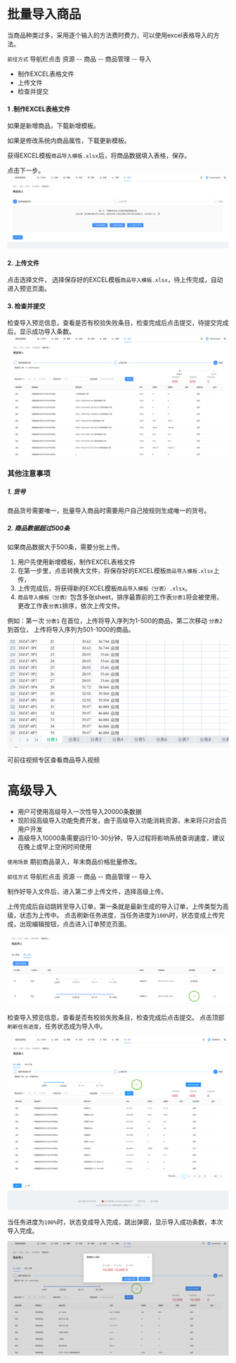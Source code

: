 # 批量导入商品
当商品种类过多，采用逐个输入的方法费时费力，可以使用excel表格导入的方法。

`前往方式`  导航栏点击 资源 -- 商品 -- 商品管理 -- 导入

- 制作EXCEL表格文件
- 上传文件
- 检查并提交

#### 1 .制作EXCEL表格文件
如果是新增商品，下载新增模板。

如果是修改系统内商品属性，下载更新模板。

获得EXCEL模板`商品导入模板.xlsx`后，将商品数据填入表格，保存。

点击下一步。
![avatar](../_media/screenshot/商品导入.png)

#### 2. 上传文件
点击选择文件， 选择保存好的EXCEL模板`商品导入模板.xlsx`，待上传完成，自动进入预览页面。

#### 3. 检查并提交
检查导入预览信息，查看是否有校验失败条目，检查完成后点击提交，待提交完成后，显示成功导入条数。
![avatar](../_media/screenshot/商品导入预览.png)


### 其他注意事项
##### 1. 货号
商品货号需要唯一，批量导入商品时需要用户自己按规则生成唯一的货号。

##### 2. 商品数据超过500条
如果商品数据大于500条，需要分批上传。

1. 用户先使用新增模板，制作EXCEL表格文件
2. 在第一步里，点击转换大文件，将保存好的EXCEL模板`商品导入模板.xlsx`上传，
3. 上传完成后，将获得新的EXCEL模板`商品导入模板（分表）.xlsx`。
4. `商品导入模板（分表）`包含多张sheet，排序最靠前的工作表`分表1`将会被使用，更改工作表`分表1`排序，依次上传文件。

例如：第一次 `分表1` 在首位，上传将导入序列为1-500的商品，第二次移动 `分表2` 到首位，
上传将导入序列为501-1000的商品。

![avatar](../_media/screenshot/商品导入分表.png)

可前往视频专区查看商品导入视频


# 高级导入
- 用户可使用高级导入一次性导入20000条数据
- 现阶段高级导入功能免费开发，由于高级导入功能消耗资源，未来将只对会员用户开发
- 高级导入10000条需要运行10-30分钟，导入过程将影响系统查询速度，建议在晚上或早上空闲时间使用

`使用场景` 期初商品录入，年末商品价格批量修改。

`前往方式` 导航栏点击 资源 -- 商品 -- 商品管理 -- 导入

制作好导入文件后，进入第二步上传文件，选择高级上传。

上传完成后自动跳转至导入订单，第一条就是最新生成的导入订单，上传类型为高级，状态为上传中。
点击刷新任务进度，当任务进度为`100%`时，状态变成上传完成，出现编辑按钮，点击进入订单预览页面。

![avatar](../_media/screenshot/导入订单列表.png)

检查导入预览信息，查看是否有校验失败条目，检查完成后点击提交。 点击顶部 `刷新任务进度`，任务状态成为导入中。

![avatar](../_media/screenshot/导入订单预览.png)

当任务进度为`100%`时，状态变成导入完成，跳出弹窗，显示导入成功条数，本次导入完成。

![avatar](../_media/screenshot/高级导入完成.png)








